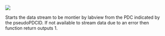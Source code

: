 ﻿
![](https://lh6.googleusercontent.com/0hKmaeafBLV4HjZoprHpTE1unYyOOe1QEZHBjG-aIHaK_6VJpfOm_FC30EM-mf-WnE-cSahhHX85y2XiQJV7pFRSGIovQxqT4lhUY2B2-wPTO2aZ0aSZzlYlbPKxtgHlGGDhwYjx)

Starts the data stream to be montier by labview from the PDC indicated by the pseudoPDCID. If not available to stream data due to an error then function return outputs 1.
